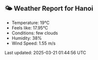 <!-- WEATHER-START -->
## 🌤 Weather Report for Hanoi

- Temperature: 19°C
- Feels like: 17.95°C
- Conditions: few clouds
- Humidity: 38%
- Wind Speed: 1.55 m/s

Last updated: 2025-03-21 01:44:56 UTC
<!-- WEATHER-END -->
